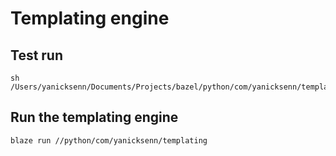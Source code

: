 # Templating engine

## Test run

```
sh /Users/yanicksenn/Documents/Projects/bazel/python/com/yanicksenn/templating/test/run.sh
```

## Run the templating engine

```
blaze run //python/com/yanicksenn/templating
```